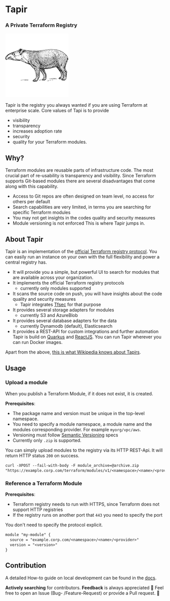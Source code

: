 # Tapir
### A Private Terraform Registry

![Tapir](./src/main/webui/src/assets/tapir.png)

Tapir is the registry you always wanted if you are using Terraform at enterprise scale.
Core values of Tapi is to provide
* visibility
* transparency
* increases adoption rate
* security
* quality for your Terraform modules.

## Why?
Terraform modules are reusable parts of infrastructure code. The most crucial part of re-usability is transparency and visibility. Since Terraform supports Git-based modules there are several disadvantages that come along with this capability.
* Access to Git repos are often designed on team level, no access for others per default
* Search capabilities are very limited, in terms you are searching for specific Terraform modules
* You may not get insights in the codes quality and security measures
* Module versioning is not enforced
  This is where Tapir jumps in.

## About Tapir
Tapir is an implementation of the [official Terraform registry protocol](https://developer.hashicorp.com/terraform/internals/module-registry-protocol).
You can easily run an instance on your own with the full flexibility and power a central registry has.
* It will provide you a simple, but powerful UI to search for modules that are available
  across your organization.
* It implements the official Terraform registry protocols
  * currently only modules supported
* It scans the source code on push, you will have insights about the code quality and security measures
  * Tapir integrates [Tfsec](https://aquasecurity.github.io/tfsec) for that purpose
* It provides several storage adapters for modules
  * currently S3 and AzureBlob
* It provides several database adapters for the data
  * currently Dynamodb (default), Elasticsearch
* It provides a REST-API for custom integrations and further automation
  Tapir is build on [Quarkus](https://quarkus.io/) and [ReactJS](https://reactjs.org/). You can run Tapir wherever you can run Docker images.

Apart from the above, [this is what Wikipedia knows about Tapirs](https://en.wikipedia.org/wiki/Tapir).

## Usage

### Upload a module
When you publish a Terraform Module, if it does not exist, it is created.

**Prerequisites**:
* The package name and version must be unique in the top-level namespace.
* You need to specify a module namespace, a module name and the modules corresponding provider. For example `myorg/vpc/aws`.
* Versioning must follow [Semantic Versioning](https://semver.org) specs
* Currently only `.zip` is supported.

You can simply upload modules to the registry via its HTTP REST-Api. It will return HTTP status `200` on success.
```shell
curl -XPOST --fail-with-body -F module_archive=@archive.zip "https://example.corp.com/terraform/modules/v1/<namespace>/<name>/<provider>/<version>"
```

### Reference a Terraform Module

**Prerequisites**:
* Terraform registry needs to run with HTTPS, since Terraform does not support HTTP registries
* If the registry runs on another port that `443` you need to specify the port

You don't need to specify the protocol explicit.
```hcl
module "my-module" {
  source = "example.corp.com/<namespace>/<name>/<provider>"
  version = "<version>"
}
```

## Contribution

A detailed How-to guide on local development can be found in the [docs](./docs/RUNBOOK.md).

**Actively searching** for contributors.
**Feedback** is always appreciated :rainbow:
Feel free to open an Issue (Bug- /Feature-Request)
or provide a Pull request. :wrench: